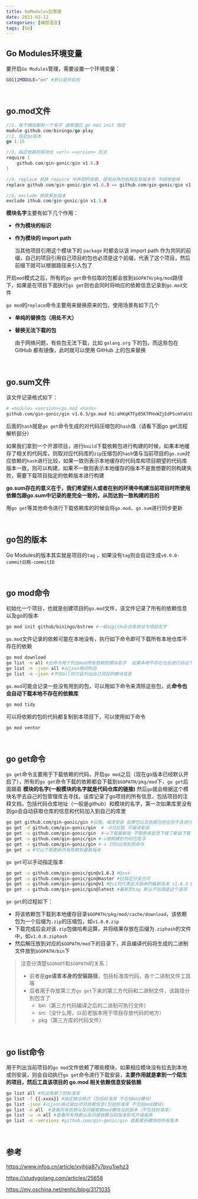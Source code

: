 ```yaml
---
title: GoModules包管理
date: 2021-02-12
categories: [编程语言]
tags: [Go]
---
```


## Go Modules环境变量

要开启`Go Modules`管理，需要设置一个环境变量：

```bash
GO111MODULE="on" #默认是开启的
```

​    

## go.mod文件

```go
//1、每个模块都有一个名字 通常通过 go mod init 指定
module github.com/biningo/go-play 
//2、指定go版本
go 1.15 

//3、指定依赖的库地址 <url> <version> 形式
require (
    github.com/gin-gonic/gin v1.6.3
)

//4、replace 替换 require 中声明的依赖，使用另外的依赖及其版本号 不经常使用
replace github.com/gin-gonic/gin v1.6.3 => github.com/gin-gonic/gin v1.6.3

//5、exclude 排除某些版本
exclude ithub.com/gin-gonic/gin v1.5.0
```

**模块名字**主要有如下几个作用：

- **作为模块的标识**

- **作为模块的 import path**

    当其他项目引用这个模块下的 `package` 时都会以该 import path 作为共同的前缀，自己的项目引用自己项目的包也必须是这个前缀，代表了这个项目，然后前缀下就可以根据路径来引入包了

开启`mod`模式之后，所有的`go get`命令拉取的包都会放到`$GOPATH/pkg/mod`路径下，如果是在项目下面执行`go get`则也会同时将响应的依赖信息记录到`go.mod`文件

`go mod`的`replace`命令主要用来替换原来的包，使用场景有如下几个

- **单纯的替换包（用处不大）**

- **替换无法下载的包**

    由于网络问题，有些包无法下载，比如 `golang.org` 下的包，而这些包在 GitHub 都有镜像，此时就可以使用 GitHub 上的包来替换

​         

## go.sum文件

该文件记录格式如下：

```bash
# <module> <version>/go.mod <hash>
github.com/gin-gonic/gin v1.6.3/go.mod h1:ahKqKTFpO5KTPHxWZjEdPScmYaGtLo8Y4DMHoEsnp14=
```

后面的`hash`就是`go get`命令生成的对代码压缩包的`hash`值（请看下面go get流程解析部分）

如果我们拿到一个开源项目，进行`build`下载依赖包进行构建的时候，如果本地缓存了相关的代码库，则取对应代码库的`zip`压缩包的`hash`值与当前项目的`go.sum`对应依赖的`hash`进行比较，如果一致则表示本地缓存的代码库和项目期望的代码库版本一致，则可以构建，如果不一致则表示本地缓存的版本不是我想要的则构建失败，需要下载项目指定的依赖版本进行构建

**go.sum存在的意义在于，我们希望别人或者在别的环境中构建当前项目时所使用依赖包跟go.sum中记录的是完全一致的，从而达到一致构建的目的**

用`go get`等其他命令进行下载依赖库的时候会将`go.mod`、`go.sum`进行同步更新

​                

## go包的版本

Go Modules的版本其实就是项目的`tag` ，如果没有`tag`则会自动生成`v0.0.0-commit日期-commitID`

​        

## go mod命令

初始化一个项目，也就是创建项目的`go.mod`文件，该文件记录了所有的依赖信息以及go的版本

```bash
go mod init github/biningo/bstree #一般以github仓库地址为项目名字
```

`go.mod`文件记录的依赖可能在本地没有，执行如下命令即可下载所有本地仓库不存在的依赖

```bash
go mod download
go list -m all #此命令用于列出mod所有依赖的模块名字  如果本地不存在也会进行自动下载
go list -m -json all #以json格式列出
go list -m -json #不加all则只会列出自己项目的模块信息
```

`go.mod`可能会记录一些没有用到的包，可以用如下命令来清除这些包，此**命令也会自动下载本地不存在的依赖库**

```bash
go mod tidy
```

可以将依赖的包的代码都复制到本项目下，可以使用如下命令

```bash
go mod ventor
```

​    

## go get命令

`go get`命令主要用于下载依赖的代码，开启`go mod`之后（现在go版本已经默认开启了），所有的`go get`命令下载的依赖都会下载到`$GOPATH/pkg/mod`下，`go get`后面跟着 **模块的名字(一般模块的名字就是代码仓库的链接)**  然后`go`就会根据这个模块名字去自己的包管理库去寻找，该库记录了go项目的所有信息，包括项目的注释文档，包括代码仓库地址（一般是github）和模块的名字，第一次如果库里没有则go会自动获取仓库的信息和代码加入到自己的库里

```bash
go get github.com/gin-gonic/gin #拉取、编译安装 如果包以及依赖包存在则不会进行下载
go get -d github.com/gin-gonic/gin  # -d只拉取 不编译安装
go get -u github.com/gin-gonic/gin 	#-u下载最新版 不管原来是否下载了都会下载 包括依赖的包都会进行重新下载安装
go get -v github.com/gin-gonic/gin #-v被构建的代码包名字
go get -x github.com/gin-gonic/gin #-x 打印出用到的命令
go get -u #可以下载更新所有依赖到最新版本
```

`go get`可以手动指定版本

```bash
go get -u github.com/gin-gonic/gin@v1.6.3 #@xxx
go get -u github.com/gin-gonic/gin@master #拉指定分支也可
go get -u github.com/gin-gonic/gin@v1 #@v1则代表此大版本的最新版本 v1.6.3 @v1.1则表示 v1.1的最新的版本比如v1.1.4最新
go get -x github.com/gin-gonic/gin@latest #最新的tag 默认不加就是这个选项
```

`go get`的过程如下：

- 将该依赖包下载到本地缓存目录`$GOPATH/pkg/mod/cache/download`，该依赖包为一个后缀为`.zip`的压缩包，如`v1.0.0.zip`
- 下载完成后会对该`.zip`包做哈希运算，并将结果存放在后缀为`.ziphash`的文件中，如`v1.0.0.ziphash`
- 然后解压放到对应的`$GOPATH/mod`下的目录下，并且编译代码将生成的二进制文件放到`$GOPATH/bin`下

> 注意分清楚`$GOROOT`和`$GOPATH`的关系：
>
> - 前者是**go语言本身的安装路径**，包括标准库代码，各个二进制文件工具等
> - 后者用于存放第三方`go get`下来的第三方代码和二进制文件，该路径分别包含了
>     - bin（第三方代码编译之后的二进制可执行文件）
>     - src（没什么用，以前老版本用于项目存放代码的地方）
>     - pkg（第三方库的代码文件）

​    

## go list命令

用于列出当前项目的`go mod`文件依赖了哪些模块，如果相应模块没有拉去到本地或则安装，则会自动执行`go get`命令进行下载安装，**主要作用就是拿到一个陌生的项目，然后工具该项目的 go.mod 相关依赖信息安装依赖**

```bash
go list all #列出依赖了的标准库
go list -f {{.xxxx}} #指定输出格式（包括标准库 不包括mod模块）
go list -json #以json格式输出项目依赖信息(包括标准库 不包括mod模块)
go list -m all  #查看所有依赖以及间接依赖mod模块当前版本（不包括标准库）
go list -u -m all #查看所有依赖以及间接依赖当前版本和可升级版本
go list -m -versions #github.com/gin-gonic/gin 查看某些模块的所有版本
```

​    

## 参考

https://www.infoq.cn/article/xyjhjja87y7pvu1iwhz3

https://studygolang.com/articles/25658

https://my.oschina.net/renhc/blog/3171035